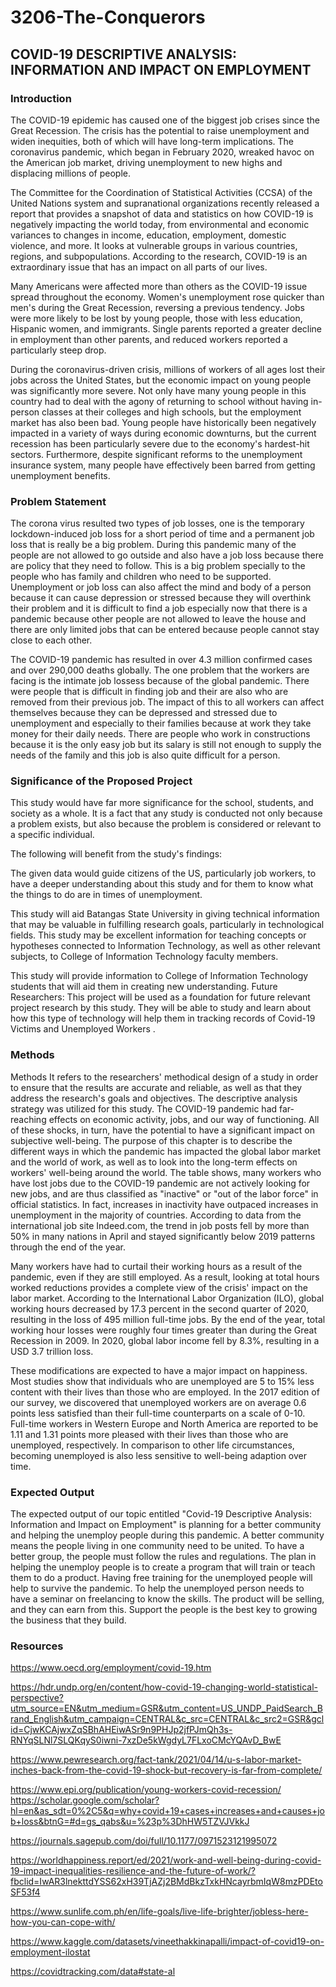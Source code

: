 # 3206-The-Conquerors

## COVID-19 DESCRIPTIVE ANALYSIS: INFORMATION AND IMPACT ON EMPLOYMENT

### Introduction
The COVID-19 epidemic has caused one of the biggest job crises since the Great Recession. The crisis has the potential to raise unemployment and widen inequities, both of which will have long-term implications. The coronavirus pandemic, which began in February 2020, wreaked havoc on the American job market, driving unemployment to new highs and displacing millions of people.


The Committee for the Coordination of Statistical Activities (CCSA) of the United Nations system and supranational organizations recently released a report that provides a snapshot of data and statistics on how COVID-19 is negatively impacting the world today, from environmental and economic variances to changes in income, education, employment, domestic violence, and more. It looks at vulnerable groups in various countries, regions, and subpopulations. According to the research, COVID-19 is an extraordinary issue that has an impact on all parts of our lives.

Many Americans were affected more than others as the COVID-19 issue spread throughout the economy. Women's unemployment rose quicker than men's during the Great Recession, reversing a previous tendency. Jobs were more likely to be lost by young people, those with less education, Hispanic women, and immigrants. Single parents reported a greater decline in employment than other parents, and reduced workers reported a particularly steep drop.

During the coronavirus-driven crisis, millions of workers of all ages lost their jobs across the United States, but the economic impact on young people was significantly more severe. Not only have many young people in this country had to deal with the agony of returning to school without having in-person classes at their colleges and high schools, but the employment market has also been bad. Young people have historically been negatively impacted in a variety of ways during economic downturns, but the current recession has been particularly severe due to the economy's hardest-hit sectors. Furthermore, despite significant reforms to the unemployment insurance system, many people have effectively been barred from getting unemployment benefits.


### Problem Statement

The corona virus resulted two types of job losses, one is the temporary lockdown-induced job loss for a short period of time and a permanent job loss that is really be a big problem. During this pandemic many of the people are not allowed to go outside and also have a job loss because there are policy that they need to follow. This is a big problem specially to the people who has family and children who need to be supported. Unemployment or job loss can also affect the mind and body of a person because it can cause depression or stressed because they will overthink their problem and it is difficult to find a job especially now that there is a pandemic because other people are not allowed to leave the house and there are only limited jobs that can be entered because people cannot stay close to each other.

The COVID-19 pandemic has resulted in over 4.3 million confirmed cases and over 290,000 deaths globally. The one problem that the workers are facing is the intimate job lossess because of the global pandemic. There were people that is difficult in finding job and their are also who are removed from their previous job. The impact of this to all workers can affect themselves because they can be depressed and stressed due to unemployment and especially to their families because at work they take money for their daily needs. There are people who work in constructions because it is the only easy job but its salary is still not enough to supply the needs of the family and this job is also quite difficult for a person.


### Significance of the Proposed Project

This study would have far more significance for the school, students, and society as a whole. It is a fact that any study is conducted not only because a problem exists, but also because the problem is considered or relevant to a specific individual.

The following will benefit from the study's findings:

The given data would guide citizens of the US, particularly job workers, to have a deeper understanding about this study and for them to know what the things to do are in times of unemployment.

This study will aid Batangas State University in giving technical information that may be valuable in fulfilling research goals, particularly in technological fields. This study may be excellent information for teaching concepts or hypotheses connected to Information Technology, as well as other relevant subjects, to College of Information Technology faculty members.

This study will provide information to College of Information Technology students that will aid them in creating new understanding. Future Researchers: This project will be used as a foundation for future relevant project research by this study. They will be able to study and learn about how this type of technology will help them in tracking records of Covid-19 Victims and Unemployed Workers .


### Methods
Methods
It refers to the researchers' methodical design of a study in order to ensure that the results are accurate and reliable, as well as that they address the research's goals and objectives. The descriptive analysis strategy was utilized for this study. The COVID-19 pandemic had far-reaching effects on economic activity, jobs, and our way of functioning. All of these shocks, in turn, have the potential to have a significant impact on subjective well-being. The purpose of this chapter is to describe the different ways in which the pandemic has impacted the global labor market and the world of work, as well as to look into the long-term effects on workers' well-being around the world. The table shows, many workers who have lost jobs due to the COVID-19 pandemic are not actively looking for new jobs, and are thus classified as "inactive" or "out of the labor force" in official statistics. In fact, increases in inactivity have outpaced increases in unemployment in the majority of countries. According to data from the international job site Indeed.com, the trend in job posts fell by more than 50% in many nations in April and stayed significantly below 2019 patterns through the end of the year.

Many workers have had to curtail their working hours as a result of the pandemic, even if they are still employed. As a result, looking at total hours worked reductions provides a complete view of the crisis' impact on the labor market. According to the International Labor Organization (ILO), global working hours decreased by 17.3 percent in the second quarter of 2020, resulting in the loss of 495 million full-time jobs. By the end of the year, total working hour losses were roughly four times greater than during the Great Recession in 2009. In 2020, global labor income fell by 8.3%, resulting in a USD 3.7 trillion loss.

These modifications are expected to have a major impact on happiness. Most studies show that individuals who are unemployed are 5 to 15% less content with their lives than those who are employed. In the 2017 edition of our survey, we discovered that unemployed workers are on average 0.6 points less satisfied than their full-time counterparts on a scale of 0-10. Full-time workers in Western Europe and North America are reported to be 1.11 and 1.31 points more pleased with their lives than those who are unemployed, respectively. In comparison to other life circumstances, becoming unemployed is also less sensitive to well-being adaption over time.

### Expected Output
The expected output of our topic entitled "Covid-19 Descriptive Analysis: Information and Impact on Employment" is planning for a better community and helping the unemploy people during this pandemic. A better community means the people living in one community need to be united. To have a better group, the people must follow the rules and regulations. The plan in helping the unemploy people is to create a program that will train or teach them to do a product. Having free training for the unemployed people will help to survive the pandemic. To help the unemployed person needs to have a seminar on freelancing to know the skills. The product will be selling, and they can earn from this. Support the people is the best key to growing the business that they build. 

### Resources
https://www.oecd.org/employment/covid-19.htm

https://hdr.undp.org/en/content/how-covid-19-changing-world-statistical-perspective?utm_source=EN&utm_medium=GSR&utm_content=US_UNDP_PaidSearch_Brand_English&utm_campaign=CENTRAL&c_src=CENTRAL&c_src2=GSR&gclid=CjwKCAjwxZqSBhAHEiwASr9n9PHJp2jfPJmQh3s-RNYqSLNl7SLQKqyS0iwni-7xzDe5kWgdyL7FLxoCMcYQAvD_BwE

https://www.pewresearch.org/fact-tank/2021/04/14/u-s-labor-market-inches-back-from-the-covid-19-shock-but-recovery-is-far-from-complete/

https://www.epi.org/publication/young-workers-covid-recession/
https://scholar.google.com/scholar?hl=en&as_sdt=0%2C5&q=why+covid+19+cases+increases+and+causes+job+loss&btnG=#d=gs_qabs&u=%23p%3DhHW5TZVJVkkJ

https://journals.sagepub.com/doi/full/10.1177/0971523121995072

https://worldhappiness.report/ed/2021/work-and-well-being-during-covid-19-impact-inequalities-resilience-and-the-future-of-work/?fbclid=IwAR3lnekttdYSS62xH39TjAZj2BMdBkzTxkHNcayrbmIqW8mzPDEtoSF53f4

https://www.sunlife.com.ph/en/life-goals/live-life-brighter/jobless-here-how-you-can-cope-with/

https://www.kaggle.com/datasets/vineethakkinapalli/impact-of-covid19-on-employment-ilostat

https://covidtracking.com/data#state-al
